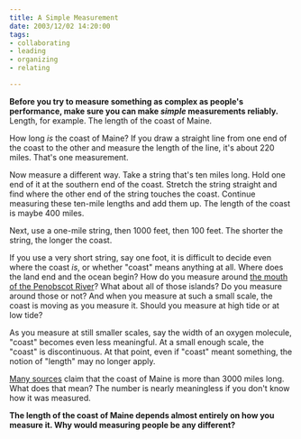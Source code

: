 ```yaml
--- 
title: A Simple Measurement
date: 2003/12/02 14:20:00
tags: 
- collaborating
- leading
- organizing
- relating

---
```


<p>
<strong> Before you try to measure something as complex as people's performance, make sure you can make <em>simple</em> measurements reliably. </strong> Length, for example. The length of the coast of Maine. </p>
<p> How long <em>is</em> the coast of Maine? If you draw a straight line from one end of the coast to the other and measure the length of the line, it's about 220 miles. That's one measurement. </p>
<p> Now measure a different way. Take a string that's ten miles long. Hold one end of it at the southern end of the coast. Stretch the string straight and find where the other end of the string touches the coast. Continue measuring these ten-mile lengths and add them up. The length of the coast is maybe 400 miles. </p>
<p> Next, use a one-mile string, then 1000 feet, then 100 feet. The shorter the string, the longer the coast. </p>
<p> If you use a very short string, say one foot, it is difficult to decide even where the coast <em>is</em>, or whether "coast" means anything at all. Where does the land end and the ocean begin? How do you measure around <a href="http://maps.yahoo.com/pmaps?ed=yK6Ykup_0Tp6E2aBkykpZZTgr3lPZ_40HkmBBD4r7IZ.kH931o_4f9oebB2UfljuHyQ54Xs_m4nFuSWs5vaNhj1SNe48V95XmlXWlGZ0DQ--">the mouth of the Penobscot River</a>? What about all of those islands? Do you measure around those or not? And when you measure at such a small scale, the coast is moving as you measure it. Should you measure at high tide or at low tide? </p>
<p> As you measure at still smaller scales, say the width of an oxygen molecule, "coast" becomes even less meaningful. At a small enough scale, the "coast" is discontinuous. At that point, even if "coast" meant something, the notion of "length" may no longer apply. </p>
<p>
<a href="http://www.google.com/search?q=maine+%223000+miles%22+coastline">Many sources</a> claim that the coast of Maine is more than 3000 miles long. What does that mean? The number is nearly meaningless if you don't know how it was measured. </p>
<p>
<strong> The length of the coast of Maine depends almost entirely on how you measure it. Why would measuring people be any different? </strong>
</p>
